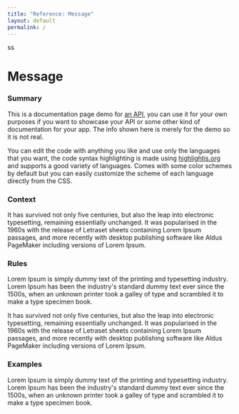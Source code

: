 ```yaml
---
title: "Reference: Message"
layout: default
permalink: /
---
```

ss
  <div id="methods">
            <div class="method" id="summary">
                <div class="method-section clearfix">
                    <h1>
                        Message
                    </h1>
                    <div class="method-description">
                        <h3>Summary</h3>
                        <p>
                            This is a documentation page demo for <a href="http://en.wikipedia.org/wiki/Application_programming_interface">an API</a>, you can use it for your own purposes if you want to showcase your API or some other kind of documentation for your app.
                            The info shown here is merely for the demo so it is not real.
                        </p>
                        <p>
                            You can edit the code with anything you like and use only the languages that you want, the code syntax highlighting is made using
                            <a href="http://highlightjs.org" target="_blank">highlightjs.org</a> and supports a good
                            variety of languages. Comes with some color schemes by default but you can easily customize the scheme of each language directly from the CSS.
                        </p>
                    </div>
                </div>
            </div>
            <div class="method" id="auth">
                <div class="method-section clearfix">
                    <div class="method-description">
                        <h3>Context</h3>
                        <p>
                            It has survived not only five centuries, but also the leap into electronic typesetting, remaining essentially unchanged. It was popularised in the 1960s with the release of Letraset sheets containing Lorem Ipsum passages, and more recently with desktop publishing software like Aldus PageMaker including versions of Lorem Ipsum.
                        </p>
                    </div>
                </div>
            </div>
            <div class="method" id="games">
                <div class="method-section clearfix">
                    <div class="method-description">
                        <h3>Rules</h3>
                        <p>
                            Lorem Ipsum is simply dummy text of the printing and typesetting industry. Lorem Ipsum has been the industry's standard dummy text ever since the 1500s, when an unknown printer took a galley of type and scrambled it to make a type specimen book.
                        </p>
                        <p>
                            It has survived not only five centuries, but also the leap into electronic typesetting, remaining essentially unchanged. It was popularised in the 1960s with the release of Letraset sheets containing Lorem Ipsum passages, and more recently with desktop publishing software like Aldus PageMaker including versions of Lorem Ipsum.
                        </p>
                    </div>
                </div>
            </div>
            <div class="method" id="users">
                <div class="method-section clearfix">
                    <div class="method-description">
                        <h3>Examples</h3>
                        <p>
                            Lorem Ipsum is simply dummy text of the printing and typesetting industry. Lorem Ipsum has been the industry's standard dummy text ever since the 1500s, when an unknown printer took a galley of type and scrambled it to make a type specimen book.
                        </p>
                    </div>
                </div>
            </div>
        </div>
